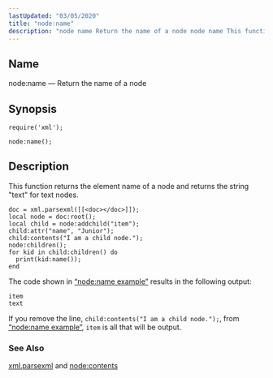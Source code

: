 ```yaml
---
lastUpdated: "03/05/2020"
title: "node:name"
description: "node name Return the name of a node node name This function returns the element name of a node and returns the string text for text nodes Example 70 81 node name example The code shown in Example 70 81 node name example results in the following output If you..."
---
```


<a name="lua.ref.xml.node_name"></a> 
## Name

node:name — Return the name of a node

<a name="idp19424448"></a> 
## Synopsis

`require('xml');`

`node:name();`

<a name="idp19427408"></a> 
## Description

This function returns the element name of a node and returns the string "text" for text nodes.

<a name="lua.ref.xml.node_name.example"></a> 


```
doc = xml.parsexml([[<doc></doc>]]);
local node = doc:root();
local child = node:addchild("item");
child:attr("name", "Junior");
child:contents("I am a child node.");
node:children();
for kid in child:children() do
  print(kid:name());
end
```

The code shown in [“node:name example”](/momentum/4/lua/ref-xml-node-name#lua.ref.xml.node_name.example) results in the following output:

```
item
text
```

If you remove the line, `child:contents("I am a child node.");`, from [“node:name example”](/momentum/4/lua/ref-xml-node-name#lua.ref.xml.node_name.example), `item` is all that will be output.

<a name="idp19434880"></a> 
### See Also

[xml.parsexml](/momentum/4/lua/ref-xml-parsexml) and [node:contents](/momentum/4/lua/ref-xml-node-contents)